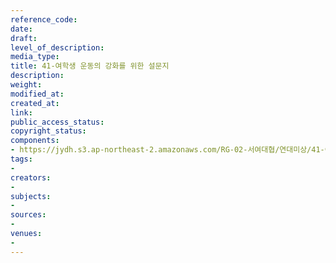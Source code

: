 ```yaml
---
reference_code: 
date: 
draft: 
level_of_description: 
media_type: 
title: 41-여학생 운동의 강화를 위한 설문지
description: 
weight: 
modified_at: 
created_at: 
link: 
public_access_status: 
copyright_status: 
components:
- https://jydh.s3.ap-northeast-2.amazonaws.com/RG-02-서여대협/연대미상/41-여학생+운동의+강화를+위한+설문지.pdf
tags:
- 
creators:
- 
subjects:
- 
sources:
- 
venues:
- 
---
```

